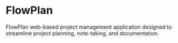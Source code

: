 # FlowPlan
 FlowPlan web-based project management application designed to streamline project planning, note-taking, and documentation. 
<!--
## Usage Guide
1. Main Interface

![Main Interface](/docs/assets/main-interface.png)

- Plan Panel
- Map Panel
- Node Panel
- Document Panel

1. Plan Management
	- How to create a plan?

		To create a plan open the Plan Panel then enter name for your plan in the input field at the top of the Plan Panel and click on add button ( + Icon ) or press enter on keyboard.
	
	- How to rename plan?

		To rename plan open the Plan Panel and hover over ( hold on mobile ) the plan name and click on the three dots `...` then click on the edit button ( pencil icon ) then the current name will be visible at the top of the Plan Panel input field then you can rename and click on ( + Icon ) to save the name.
	
	- How to delete a plan?

		To delete a plan open the Plan Panel and hover over ( hold on mobile ) the plan name and click on the three dots `...` then click on the delete button ( dustbin icon ).
	
	- How do export a plans?

		To export plan open the Plan Panel and click on the export button at the bottom of the Plan Panel then click on plans which you want to export or click on select all option to select all plan for export then click on the Export button located on top of plan list wait for some time then a json file will be downloaded.
	
	- How to import a plans?

		To import plans open the Plan Panel and click on the import button at the bottom of the Plan Panel then choose the exported Plans json file then it will automatically imported.
	
2. Node Management
	- Where will my plan be visible?

		When you create a plan from Plan Panel or import a Plan click on the Plan to load that plan into the Map Panel.
	
	- How to navigate Map Panel?

		- How to move in Map Panel?

			On desktop you can press and hold left click to grab the canvas and move it around.

			On mobile just hold on the Node Panel with finger and drag the finger to move around.
		
		- How to zoom in and out?

			On desktop you can use mouse scroll wheel to zoom in and out.

			On mobile you can pinch to zoom in and out.

		    Also there are buttons to control zoom on the bottom right of the Map Panel. Use + button to zoom and - to zoom out. You can also change the multiplier default `0.1` to change the amount it zooms in  and out.
		
		- How to reset zoom and position?
		- I can't nodes on my Nod Panel.

			Click on the reset button located at the bottom right of the Map panel.

	- What is a root node?

		Root node is the node which create by default when you create a new plan. This node cannot be deleted or moved.

		Root nodes title is same as the name of the plan. But if you change the plan name it does not directly change the root nodes title also if you change title of the root node it does not change the name of plan.

	- What is a Node?

		Node is the most basic component of the FlowPlans architecture.

	- How now are connected?

		Multiple nodes are connected in the hierarchial manner to crete a tree which establishes parent child relationship between nodes this relationship is one to many.

	- What are different node operation that can be performed?

		Nodes can be moved, edited, deleted, copied, pasted, duplicated and other nodes or new nodes can be added as its children and it can hide and show its children.

		- How to move node?

			Node moving can be activated by clicking on the move node button.
			Then you can click on where you want the node to be moved to.
			Now you have two choices:
			First you can move your node to other node by clicking on the node where you want it to moved to it will make your moved node as the child of the node you moved to.
			Second you can move your node in between the nodes you will see a green box where you can click to move node at that position.
			Note:
			You can't move a node to its children nodes as it will cause it to become orphan ( FlowPlan will give you a red effect that you can't move it there ).
			You can't move the root node as its a root node
			If You move a node then its all children will also get moved.
			When you are in node move mode it will highlight how the node will be connected.
		
		- How to delete node?

			First you will have to click on the `...` button on the node which will bring up more buttons.
			Then you can click on the delete button choice how you want to delete a node.
			First Delete Only Current Node this option will only delete the node you are interacting with and move deleted nodes  children to the parent of the deleted node.
			Second Delete Node And Its Children this option will deleted the node your are interacting with and its all children
			Note:
			You can't delete the root node.
			You con't undo a delete.

		- How to copy a node?

			Click on the copy button on the node which will give you choices>
			First Copy Only Current Node this copy only the node selected and not its children.
			Second Copy Node and Its Children this will copy the node selected and its all children.
			Note: 
			You can copy a node from one plan to other plan.
			If you refresh the page your copied node will be cleared from the memory.

		- How to paste a plan?

			Navigate to the node where you want to paste and click on the `...` button then click on the paste button which will bring a choices.
			First Paste as Sibling this option will paste the copied node as a sibling.
			Second Paste as Child this option will paste the copied node as a child.
		
		- How to duplicate node?

			Click on the `...` button of the node and then click on the duplicate button.
			Note: 
			You can't duplicate the root node.

		- How to add a child node / new node?

			Navigate to the node where you want to create a new node or add a new as its child and click on the plus icon which will bring up the Node panel where you can name the node and then click on the Add button to add it.
			Note: 
			If you are adding node and then you decide to click on other nodes add node button it wipe your unsaved button.

		- How to hide show the child nodes?

			If your node has children then there will be a hide show button chick on that to toggle children nodes visibility.

	- How many children and parent can one Node have?

		Nodes can have multiple children nodes there is not limit but only one parent node can be there for the node.
	
	- How to edit a Node?

		First identify the node you want to rename and move it in to your view then click on the edit button ( pencil icon ) it will open up the Node Panel on the right side of the screen ( Close the Document Panel if Node Panel is not visible ). Node Panel can be used performed multiple operation the node.
	
	- What are different edit operation which can be performed on the node?

		- What are different edit options for the node title?

			When you open up a node for editing in the Node Panel you will see the input field with your node's title which you can edit.

			You can modify title's text size, make it strike through, make it italic, make it bold, change the color of the title, change font of the title and reset it to default.
		
		- What are Node Settings?

			Node settings are used to customize style of the node.
		
		- What are different Node Settings?

			- Show Node Preview

				Toggling this option will bring a live preview of the node you want to edit.

			- Random Colors

				This option will randomly color your node styles like its border color, background color, button color, connection color.
			
			- Show Customize Colors

				This option will open up list all the node styles you can change color.

				This includes border color, background color, button color, connection color.

				You can assign random color to them individually or choose a color manually.

			- Opacity

				This option controls opacity of the node you can choose the opacity from the list.
			
			- Copy Node Settings

				This option allows you to copy current nodes settings ( This does not include the title styles ) ( Also this copy option will not copy styles to your clipboard so if you refresh copied settings will be gone ).
			
			- Paste Node Settings

				This option allows you to paste copied setting from different node on to current node.

			- Inherit Parent Node Settings

				If you click on the inherit icon then it will copy the current node's parent setting to current node.

			- Inherit Parent Title Settings

				If you click on the inherit icon then it will copy the current node's parent title setting to current node.
			
			- Reset to Current 

				If you click on the reset icon then it will reset the node's title settings and node settings to the last saved state. Note this just means that it reset it to the state before you stared editing the node.

			- Reset to Default

				If you click on the reset icon then it will reset the node's title settings and the node settings to original.
			
			- Click To Add More Fields!

				If you click on this option it will open up the Document Panel for the current node.

			- Save 

				If you click on the save button it will save the node title setting and node settings and close the node panel.

3. Map Panel

	- What are available views?

		Currently there are two views on horizontal view and vertical view I am planing to add a tagged view in future.
	
	- What does view mean?

		View is the way the nodes are displayed on the Map Panel.

	- What is Horizontal view?

		Horizontal view means that the node are displayed on the horizontal axis.
		Root node is displayed at the left and children nodes are displayed on the right side.

	- What is Vertical view?

		Vertical view means that the node are displayed on the vertical axis.
		Root node is display at the top and children nodes are displayed on the bottom side.

	- How to change the views?

		On the Map Panel on the top right side you will find a navbar containing a dropdown which can be used to change between views.
		Note: Your choice will be saved and will be used you will reload the page.

	- How to change between theme?

		There are currently only dark theme and light theme (dark by default).
		On the Map Panel on the top right side you will find a navbar containing a theme toggle button which will the first button from the left.

	- How to search?

		Note: Search is not implemented yet I am still deciding how the search should function.
		On the Map Panel on the top right side you will find a navbar containing a search field where you can search for the contents.

	- Where can i find settings?

		On the Map Panel on the top right side you will find a navbar containing a settings button which will be third from the left side.

	- What are different settings available?

		Settings has options like changing the background, toggling the transforms saving, auto sync options.

		- How to change the background?

			Click on the setting button and then click on background option which will lets you choose the background.

			- How many background are there?

				There are only 2 background for now one is grid and other is dot. dot one is useful in the light theme.

			- How to add custom background?

				Currently there is no supported for the custom background but I am planing to add it in future.

			- What are different background settings?

				You can change opacity, size, position, repeat,  of the background.
		
		- How to save my last position on the Map Panel?

			Click on the setting button and then click on Save Transforms and then toggle switch labeled Save.
		
		- How to turn on auto sync?

			Click on the setting button and then click on DB Auto Sync and toggle switch labeled Auto Sync.

		- How to show auto sync logs?

			Click on the settings button and then click on DB Auto Sync and toggle switch labeled Show Log.

4. Document Panel

	- What is Document Panel?

		Document Panel allows you to add more data into each node using different fields. You can think of it as a really simple WYSIWYG editor. 

	- How to open Document Panel?

		To open Document Panel double click on the nodes title it will open the Document Panel.

	- What is relation between Document Panel and Node?

		Each Node can have its separate Document Panel. Document Panel allows you to add more information and data to the node.
	
	- What are different operation which can be performed on Document Panel?

		Close, fullscreen, resize, toggle node navigation, open document settings.

		- How to close the Document Panel?

			You can close panel using the close button on the top left of the Document Panel.
		
		- How to toggle fullscreen in Document Panel?

			You can toggle the Document Panel fullscreen using the fullscreen button on the top right of the Document Panel.

		- How to resize / How to change width of Document Panel?

			Hover over the left border of the Document Panel then click and hold the border and drag it to adjust the width as required.

		- How to change the gap between fields?

			Click on the Document Settings button located on the top part of Document Panel then change the field gap by changing the value of input labeled Field Gap.

		- How to toggle Node navigation?

			Click on the Node navigation button located on the top part of Document Panel to toggle Node navigation.

		- What is Node navigation?

			Node navigation is visible after toggling on the Node navigation which will four new buttons to the Document panel. Two buttons at the top and two at the bottom of Document Panel.

			Parent: This button lets you navigate to Document Panel of the nodes parent.
			First Child: This button lets you navigate to the Document Panel of the nodes first child.
			Previous Sibling: This button lets you navigate to the Document Panel of the nodes previous sibling.
			Next Sibling: This button lets you navigate to the Document Panel of the nodes next sibling.

	- What are fields?

		Fields are the building block of the Document Panel. Each field has its unique function and unique operation.

		- What are different fields available?

			Heading, Paragraph, Unordered List, Ordered List, Task List, Link, Image, File, Table, Separator, Progress, Time Stamp, Duration, Duration Timeline, Code Block.

			- What is Heading field?

				Heading field could be used for the title of the section, sub section.

				Operations:
				Font size, strick through, italic, bold, text color, text font, text alignment.

			- What is Paragraph field? 

				Paragraph field could be used for add a detailed text about some topic.

				Operations:
				Strick through, italic, bold, text color, text font, text alignment.

			- What is Unordered list field?

				Operations:
				Bullet style, Indentation, Strick through, italic, bold, text color, text font.

				Bullet style: filled circle, empty circle, filled square, filled diamond, filled start, filled arrow.
				Indentation: This operations lets you make the list as sub list of other list ( Note this just visual and does not connect the lists ) ( Note you can't indent items in the same list you will have to make new list below the list to this ).

				- How to move list item?

					Double click on the list to enter into the editing mode then hover over the item you want to move up or down there will be a `::` icon click and hold it then drag the list item to required position.

			- What is Ordered list field?

				This field lets you create a ordered list of items.

				Operations:
				Order style, Indentation, strick through, italic, bold, text color, text font.

				Order style: Number, Roman Number, Alphabets.

			- What is Link field?

				This field lets you add a link to the document this is the only way you can add a clickable link in Document view for now. This field is really powerful field which will display the preview of the link.

				Operations:
				Preview Details, Preview Config, strick thorough, italic, bold, link color, link font.

				Preview Details: Toggling this option will hide the preview of the link and only display the link.
				Preview Config: This option is dynamic and depends on the link and will let you choose what things you want to display in the preview like Title, Description, Favicon, Sitename, Images.
			
			- What is Image field?

				This field lets you add a image to your document.

				Note: The image size can only be less than or equal to 1MB because this image will be stored into the indexdb of the browser for persistant storage. Also when you will be exporting a plan containing the images it will encode the image into base64 which will typically increase the size of the exported json by a lot.

				Note: If you are using the cloud sync then the image will not be stored locally and will be stored on the firebase storage.


-->